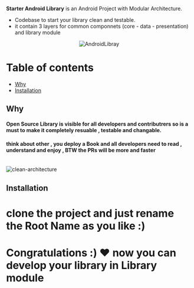 **Starter Android Library**  is an Android Project with Modular Architecture.
- Codebase to start your library clean and testable.
- it contain 3 layers for common componnets (core - data - presentation) and library module

<p align="center">
<img src="https://github.com/MhmoudAlim/Compose-Ratingbar-library/blob/master/blob/logo.png" alt="AndroidLibray"/>
</p>


# Table of contents

- [Why](#preview)
- [Installation](#installation)

## Why

#### Open Source Library is visible for all developers and contributrers so is a must to make it completely resuable , testable and changable.
#### think about other , you deploy a Book and all developers need to read , understand and enjoy , BTW the PRs will be more and faster


<br/>
<img src="https://github.com/MhmoudAlim/Compose-Ratingbar-library/blob/master/blob/clean.png" alt="clean-architecture"/>



## Installation

# clone the project and just rename the Root Name as you like :) 
# Congratulations :) :heart: now you can develop your library in Library module

